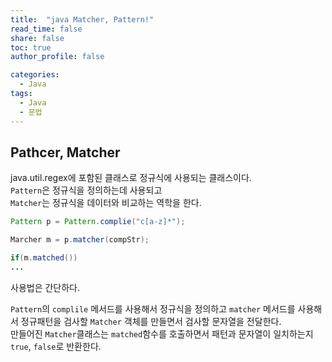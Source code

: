 ```yaml
---
title:  "java Matcher, Pattern!"
read_time: false
share: false
toc: true
author_profile: false

categories:
  - Java
tags:
  - Java
  - 문법
---
```


## Pathcer, Matcher

java.util.regex에 포함된 클래스로 정규식에 사용되는 클래스이다.  
`Pattern`은 정규식을 정의하는데 사용되고    
`Matcher`는 정규식을 데이터와 비교하는 역학을 한다.  



```java
Pattern p = Pattern.complie("c[a-z]*");

Marcher m = p.matcher(compStr);

if(m.matched())
...
```

사용법은 간단하다.  

`Pattern`의 `complile` 메서드를 사용해서 정규식을 정의하고 `matcher` 메서드를 사용해서 정규패턴을 검사할 `Matcher` 객체를 만들면서 검사할 문자열을 전달한다.   
만들어진 `Matcher`클래스는 `matched`함수를 호출하면서 패턴과 문자열이 일치하는지 `true`, `false`로 반환한다.  

